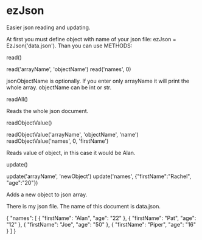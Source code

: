 # ezJson
Easier json reading and updating.

At first you must define object with name of your json file: ezJson = EzJson('data.json').
Than you can use METHODS:

read()

read('arrayName', 'objectName')
read('names', 0)

jsonObjectName is optionally. If you enter only arrayName it will print the whole array.
objectName can be int or str.


readAll()

Reads the whole json document.


readObjectValue()

readObjectValue('arrayName', 'objectName', 'name')
readObjectValue('names', 0, 'firstName')

Reads value of object, in this case it would be Alan.


update()

update('arrayName', 'newObject')
update('names', {"firstName":"Rachel", "age":"20"})

Adds a new object to json array.


There is my json file.
The name of this document is data.json.

{
    "names": [
        {
            "firstName": "Alan",
            "age": "22"
        },
        {
            "firstName": "Pat",
            "age": "12"
        },
        {
            "firstName": "Joe",
            "age": "50"
        },
        {
            "firstName": "Piper",
            "age": "16"
        }
    ]
}

